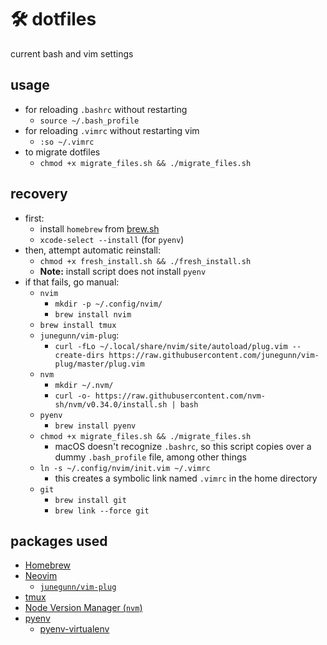 # 🛠 dotfiles
current bash and vim settings

## usage
- for reloading `.bashrc` without restarting
  - `source ~/.bash_profile`
- for reloading `.vimrc` without restarting vim
  - `:so ~/.vimrc`
- to migrate dotfiles
  - `chmod +x migrate_files.sh && ./migrate_files.sh`

## recovery
- first:
  - install `homebrew` from [brew.sh](https://brew.sh)
  - `xcode-select --install` (for `pyenv`)
- then, attempt automatic reinstall:
  - `chmod +x fresh_install.sh && ./fresh_install.sh`
  - **Note:** install script does not install `pyenv`
- if that fails, go manual:
  - `nvim`
    - `mkdir -p ~/.config/nvim/`
    - `brew install nvim`
  - `brew install tmux`
  - `junegunn/vim-plug`:
    - `curl -fLo ~/.local/share/nvim/site/autoload/plug.vim --create-dirs https://raw.githubusercontent.com/junegunn/vim-plug/master/plug.vim`
  - `nvm`
    - `mkdir ~/.nvm/`
    - `curl -o- https://raw.githubusercontent.com/nvm-sh/nvm/v0.34.0/install.sh | bash`
  - `pyenv`
    - `brew install pyenv`
  - `chmod +x migrate_files.sh && ./migrate_files.sh`
    - macOS doesn't recognize `.bashrc`, so this script copies over a dummy
    `.bash_profile` file, among other things
  - `ln -s ~/.config/nvim/init.vim ~/.vimrc`
    - this creates a symbolic link named `.vimrc` in the home directory
  - `git`
    - `brew install git`
    - `brew link --force git`

## packages used
- [Homebrew](https://brew.sh)
- [Neovim](https://neovim.io/)
  - [`junegunn/vim-plug`](https://github.com/junegunn/vim-plug)
- [tmux](https://github.com/tmux/tmux/)
- [Node Version Manager (`nvm`)](https://github.com/nvm-sh/nvm)
- [pyenv](https://github.com/pyenv/pyenv)
  - [pyenv-virtualenv](https://github.com/pyenv/pyenv-virtualenv)

